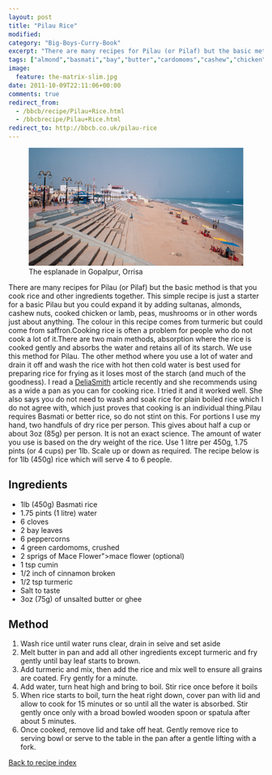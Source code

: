 ```yaml
---
layout: post
title: "Pilau Rice"
modified:
category: "Big-Boys-Curry-Book"
excerpt: "There are many recipes for Pilau (or Pilaf) but the basic method is that you"
tags: ["almond","basmati","bay","butter","cardomoms","cashew","chicken","cinnamon","cloves","cumin","ghee","lamb","mace","nuts","pepper","rice","saffron","turmeric"]
image:
  feature: the-matrix-slim.jpg
date: 2011-10-09T22:11:06+00:00
comments: true
redirect_from: 
  - /bbcb/recipe/Pilau+Rice.html
  - /bbcbrecipe/Pilau+Rice.html
redirect_to: http://bbcb.co.uk/pilau-rice
---
```


<figure>
	<a href="/images/bbcb/photo13_10.jpg" alt="Orrisa, India, Golpalpur, Beach" title="Orrisa, India, Golpalpur, Beach &#169; Ashley Kitson 12/09/2011"><img src="/images/bbcb/photo13_10.jpg"/></a>
	<figcaption>The esplanade in Gopalpur, Orrisa</figcaption>
</figure>

There are many recipes for Pilau (or Pilaf) but the basic method is that you cook rice and other ingredients together. This simple recipe is just a starter for a basic Pilau but you could expand it by adding sultanas, almonds, cashew nuts, cooked chicken or lamb, peas, mushrooms or in other words just about anything. The colour in this recipe comes from turmeric but could come from saffron.Cooking rice is often a problem for people who do not cook a lot of it.There are two main methods, absorption where the rice is cooked gently and absorbs the water and retains all of its starch. We use this method for Pilau. The other method where you use a lot of water and drain it off and wash the rice with hot then cold water is best used for preparing rice for frying as it loses most of the starch (and much of the goodness). I read a <a target="_blank" href="http://www.deliaonline.com/how-to-cook/rice-and-pasta/how-to-cook-perfect-rice.html">DeliaSmith</a> article recently and she recommends using as a wide a pan as you can for cooking rice. I tried it and it worked well. She also says you do not need to wash and soak rice for plain boiled rice which I do not agree with, which just proves that cooking is an individual thing.Pilau requires Basmati or better rice, so do not stint on this. For portions I use my hand, two handfuls of dry rice per person. This gives about half a cup or about 3oz (85g) per person. It is not an exact science. The amount of water you use is based on the dry weight of the rice. Use 1 litre per 450g, 1.75 pints (or 4 cups) per 1lb. Scale up or down as required. The recipe below is for 1lb (450g) rice which will serve 4 to 6 people.
        
## Ingredients
        
<ul><li>1lb (450g) Basmati rice</li><li>1.75 pints (1 litre) water</li><li>6 cloves</li><li>2 bay leaves</li><li>6 peppercorns</li><li>4 green cardomoms, crushed</li><li>2 sprigs of Mace Flower">mace flower (optional)</li><li>1 tsp cumin</li><li>1/2 inch of cinnamon broken</li><li>1/2 tsp turmeric</li><li>Salt to taste</li><li>3oz (75g) of unsalted butter or ghee</li></ul>
        
## Method

<ol><li> Wash rice until water runs clear, drain in seive and set aside</li><li>Melt butter in pan and add all other ingredients except turmeric and fry gently until  bay leaf starts to brown.</li><li>Add turmeric and mix, then add the rice and mix well to ensure all grains are coated.  Fry gently for a minute.</li><li>Add water, turn heat high and bring to boil. Stir rice once before it boils</li><li>When rice starts to boil, turn the heat right down, cover pan with lid and allow to  cook for 15 minutes or so until all the water is absorbed. Stir gently once only with a  broad bowled wooden spoon or spatula after about 5 minutes.</li><li>Once cooked, remove lid and take off heat. Gently remove rice to serving bowl or serve  to the table in the pan after a gentle lifting with a fork.</li></ol>   

<a href="/bbcb">Back to recipe index</a>      